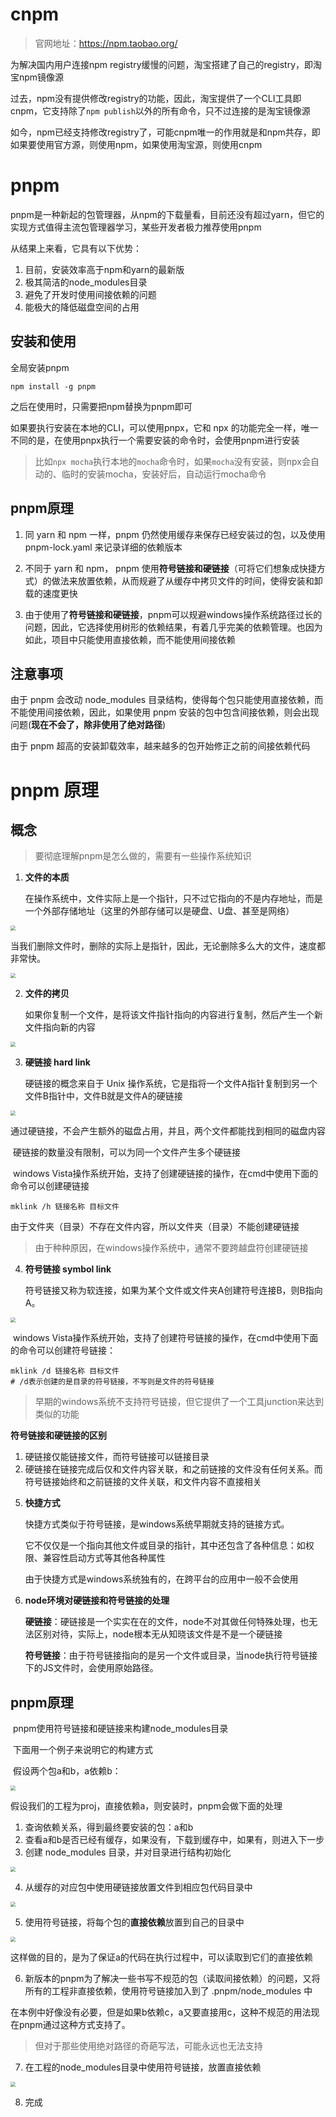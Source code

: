 # cnpm

> 官网地址：https://npm.taobao.org/

为解决国内用户连接npm registry缓慢的问题，淘宝搭建了自己的registry，即淘宝npm镜像源

过去，npm没有提供修改registry的功能，因此，淘宝提供了一个CLI工具即cnpm，它支持除了```npm publish```以外的所有命令，只不过连接的是淘宝镜像源

如今，npm已经支持修改registry了，可能cnpm唯一的作用就是和npm共存，即如果要使用官方源，则使用npm，如果使用淘宝源，则使用cnpm

# pnpm

pnpm是一种新起的包管理器，从npm的下载量看，目前还没有超过yarn，但它的实现方式值得主流包管理器学习，某些开发者极力推荐使用pnpm

从结果上来看，它具有以下优势：

1. 目前，安装效率高于npm和yarn的最新版
2. 极其简洁的node_modules目录
3. 避免了开发时使用间接依赖的问题
4. 能极大的降低磁盘空间的占用

## 安装和使用

全局安装pnpm

```shell
npm install -g pnpm
```

之后在使用时，只需要把npm替换为pnpm即可

如果要执行安装在本地的CLI，可以使用pnpx，它和 npx 的功能完全一样，唯一不同的是，在使用pnpx执行一个需要安装的命令时，会使用pnpm进行安装

> 比如```npx mocha```执行本地的```mocha```命令时，如果```mocha```没有安装，则npx会自动的、临时的安装mocha，安装好后，自动运行mocha命令

## pnpm原理

1. 同 yarn 和 npm 一样，pnpm 仍然使用缓存来保存已经安装过的包，以及使用 pnpm-lock.yaml 来记录详细的依赖版本

2. 不同于 yarn 和 npm， pnpm 使用**符号链接和硬链接**（可将它们想象成快捷方式）的做法来放置依赖，从而规避了从缓存中拷贝文件的时间，使得安装和卸载的速度更快

3. 由于使用了**符号链接和硬链接**，pnpm可以规避windows操作系统路径过长的问题，因此，它选择使用树形的依赖结果，有着几乎完美的依赖管理。也因为如此，项目中只能使用直接依赖，而不能使用间接依赖

## 注意事项

由于 pnpm 会改动 node_modules 目录结构，使得每个包只能使用直接依赖，而不能使用间接依赖，因此，如果使用 pnpm 安装的包中包含间接依赖，则会出现问题(**现在不会了，除非使用了绝对路径**)

由于 pnpm 超高的安装卸载效率，越来越多的包开始修正之前的间接依赖代码

# pnpm 原理

## 概念

> 要彻底理解pnpm是怎么做的，需要有一些操作系统知识

1. **文件的本质**

   在操作系统中，文件实际上是一个指针，只不过它指向的不是内存地址，而是一个外部存储地址（这里的外部存储可以是硬盘、U盘、甚至是网络）

<img src="https://gitee.com/autolucky/picgo_img/raw/master/20210501192822.png" style="zoom:50%;" />

​	当我们删除文件时，删除的实际上是指针，因此，无论删除多么大的文件，速度都非常快。

<img src="https://gitee.com/autolucky/picgo_img/raw/master/20210501192820.png" style="zoom:50%;" />

2. **文件的拷贝**

   如果你复制一个文件，是将该文件指针指向的内容进行复制，然后产生一个新文件指向新的内容

<img src="https://gitee.com/autolucky/picgo_img/raw/master/20210501192816.png" style="zoom:50%;" />

3. **硬链接 hard link**

   硬链接的概念来自于 Unix 操作系统，它是指将一个文件A指针复制到另一个文件B指针中，文件B就是文件A的硬链接

<img src="https://gitee.com/autolucky/picgo_img/raw/master/20210501192814.png" style="zoom:50%;" />

​	通过硬链接，不会产生额外的磁盘占用，并且，两个文件都能找到相同的磁盘内容

​	硬链接的数量没有限制，可以为同一个文件产生多个硬链接

​	windows Vista操作系统开始，支持了创建硬链接的操作，在cmd中使用下面的命令可以创建硬链接

```shell
mklink /h 链接名称 目标文件
```

​	由于文件夹（目录）不存在文件内容，所以文件夹（目录）不能创建硬链接

> 由于种种原因，在windows操作系统中，通常不要跨越盘符创建硬链接

4. **符号链接 symbol link**

   符号链接又称为软连接，如果为某个文件或文件夹A创建符号连接B，则B指向A。

<img src="https://gitee.com/autolucky/picgo_img/raw/master/20210501192810.png" style="zoom:50%;" />

​	windows Vista操作系统开始，支持了创建符号链接的操作，在cmd中使用下面的命令可以创建符号链接：

```shell
mklink /d 链接名称 目标文件
# /d表示创建的是目录的符号链接，不写则是文件的符号链接
```

> 早期的windows系统不支持符号链接，但它提供了一个工具junction来达到类似的功能

**符号链接和硬链接的区别**

1) 硬链接仅能链接文件，而符号链接可以链接目录
2) 硬链接在链接完成后仅和文件内容关联，和之前链接的文件没有任何关系。而符号链接始终和之前链接的文件关联，和文件内容不直接相关

5. **快捷方式**

   快捷方式类似于符号链接，是windows系统早期就支持的链接方式。

   它不仅仅是一个指向其他文件或目录的指针，其中还包含了各种信息：如权限、兼容性启动方式等其他各种属性

   由于快捷方式是windows系统独有的，在跨平台的应用中一般不会使用

6. **node环境对硬链接和符号链接的处理**

   **硬链接**：硬链接是一个实实在在的文件，node不对其做任何特殊处理，也无法区别对待，实际上，node根本无从知晓该文件是不是一个硬链接

   **符号链接**：由于符号链接指向的是另一个文件或目录，当node执行符号链接下的JS文件时，会使用原始路径。

## pnpm原理

​	pnpm使用符号链接和硬链接来构建node_modules目录

​	下面用一个例子来说明它的构建方式

​	假设两个包a和b，a依赖b：

<img src="../.assets/2019-12-31-17-50-59.png" style="zoom: 50%;" />

假设我们的工程为proj，直接依赖a，则安装时，pnpm会做下面的处理

1. 查询依赖关系，得到最终要安装的包：a和b
2. 查看a和b是否已经有缓存，如果没有，下载到缓存中，如果有，则进入下一步
3. 创建 node_modules 目录，并对目录进行结构初始化

<img src="https://gitee.com/autolucky/picgo_img/raw/master/20210501192744.png" style="zoom: 50%;" />

4. 从缓存的对应包中使用硬链接放置文件到相应包代码目录中

<img src="https://gitee.com/autolucky/picgo_img/raw/master/20210501192730.png" style="zoom:50%;" />

5. 使用符号链接，将每个包的**直接依赖**放置到自己的目录中

<img src="https://gitee.com/autolucky/picgo_img/raw/master/20210501192737.png" style="zoom:50%;" />

​		这样做的目的，是为了保证a的代码在执行过程中，可以读取到它们的直接依赖

6. 新版本的pnpm为了解决一些书写不规范的包（读取间接依赖）的问题，又将所有的工程非直接依赖，使用符号链接加入到了 .pnpm/node_modules 中

在本例中好像没有必要，但是如果b依赖c，a又要直接用c，这种不规范的用法现在pnpm通过这种方式支持了。

> 但对于那些使用绝对路径的奇葩写法，可能永远也无法支持

7. 在工程的node_modules目录中使用符号链接，放置直接依赖

<img src="../.assets/2019-12-31-18-27-19.png" style="zoom:50%;" />

8. 完成